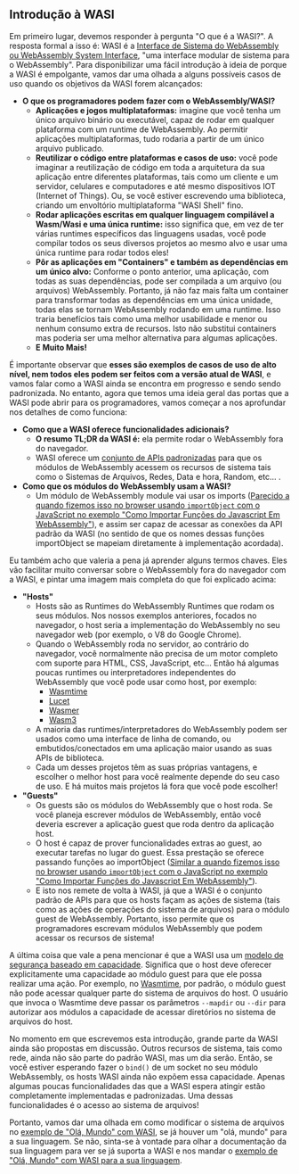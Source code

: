 ## Introdução à WASI

Em primeiro lugar, devemos responder à pergunta "O que é a WASI?". A resposta formal a isso é: WASI é a [Interface de Sistema do WebAssembly ou WebAssembly System Interface](https://wasi.dev/), "uma interface modular de sistema para o WebAssembly". Para disponibilizar uma fácil introdução à ideia de porque a WASI é empolgante, vamos dar uma olhada a alguns possíveis casos de uso quando os objetivos da WASI forem alcançados:

- **O que os programadores podem fazer com o WebAssembly/WASI?**
  - **Aplicações e jogos multiplataformas:** imagine que você tenha um único arquivo binário ou executável, capaz de rodar em qualquer plataforma com um runtime de WebAssembly. Ao permitir aplicações multiplataformas, tudo rodaria a partir de um único arquivo publicado.
  - **Reutilizar o código entre plataformas e casos de uso:** você pode imaginar a reutilização de código em toda a arquitetura da sua aplicação entre diferentes plataformas, tais como um cliente e um servidor, celulares e computadores e até mesmo dispositivos IOT (Internet of Things). Ou, se você estiver escrevendo uma biblioteca, criando um envoltório multiplataforma "WASI Shell" fino.
  - **Rodar aplicações escritas em qualquer linguagem compilável a Wasm/Wasi e uma única runtime:** isso significa que, em vez de ter várias runtimes específicos das linguagens usadas, você pode compilar todos os seus diversos projetos ao mesmo alvo e usar uma única runtime para rodar todos eles!
  - **Pôr as aplicações em "Containers" e também as dependências em um único alvo:** Conforme o ponto anterior, uma aplicação, com todas as suas dependências, pode ser compilada a um arquivo (ou arquivos) WebAssembly. Portanto, já não faz mais falta um container para transformar todas as dependências em uma única unidade, todas elas se tornam WebAssembly rodando em uma runtime. Isso traria benefícios tais como uma melhor usabilidade e menor ou nenhum consumo extra de recursos. Isto não substitui containers mas poderia ser uma melhor alternativa para algumas aplicações.
  - **E Muito Mais!**

É importante observar que **esses são exemplos de casos de uso de alto nível, nem todos eles podem ser feitos com a versão atual de WASI**, e vamos falar como a WASI ainda se encontra em progresso e sendo sendo padronizada. No entanto, agora que temos uma ideia geral das portas que a WASI pode abrir para os programadores, vamos começar a nos aprofundar nos detalhes de como funciona:

- **Como que a WASI oferece funcionalidades adicionais?**
  - **O resumo TL;DR da WASI é:** ela permite rodar o WebAssembly fora do navegador.
  - WASI oferece um [conjunto de APIs padronizadas](https://github.com/WebAssembly/WASI/blob/master/phases/snapshot/docs.md) para que os módulos de WebAssembly acessem os recursos de sistema tais como o Sistemas de Arquivos, Redes, Data e hora, Random, etc... .
- **Como que os módulos do WebAssembly usam a WASI?**
  - Um módulo de WebAssembly module vai usar os imports ([Parecido a quando fizemos isso no browser usando `importObject` com o JavaScript no exemplo "Como Importar Funções do Javascript Em WebAssembly"](/example-redirect?exampleName=importing-javascript-functions-into-webassembly)), e assim ser capaz de acessar as conexões da API padrão da WASI (no sentido de que os nomes dessas funções importObject se mapeiam diretamente à implementação acordada).

Eu também acho que valeria a pena já aprender alguns termos chaves. Eles vão facilitar muito conversar sobre o WebAssembly fora do navegador com a WASI, e pintar uma imagem mais completa do que foi explicado acima:

- **"Hosts"**
  - Hosts são as Runtimes do WebAssembly Runtimes que rodam os seus módulos. Nos nossos exemplos anteriores, focados no navegador, o host seria a implementação do WebAssembly no seu navegador web (por exemplo, o V8 do Google Chrome).
  - Quando o WebAssembly roda no servidor, ao contrário do navegador, você normalmente não precisa de um motor completo com suporte para HTML, CSS, JavaScript, etc... Então há algumas poucas runtimes ou interpretadores independentes do WebAssembly que você pode usar como host, por exemplo:
    - [Wasmtime](https://wasmtime.dev/)
    - [Lucet](https://github.com/bytecodealliance/lucet)
    - [Wasmer](https://wasmer.io/)
    - [Wasm3](https://github.com/wasm3/wasm3)
  - A maioria das runtimes/interpretadores do WebAssembly podem ser usados como uma interface de linha de comando, ou embutidos/conectados em uma aplicação maior usando as suas APIs de biblioteca.
  - Cada um desses projetos têm as suas próprias vantagens, e escolher o melhor host para você realmente depende do seu caso de uso. E há muitos mais projetos lá fora que você pode escolher!
- **"Guests"**
  - Os guests são os módulos do WebAssembly que o host roda. Se você planeja escrever módulos de WebAssembly, então você deveria escrever a aplicação guest que roda dentro da aplicação host.
  - O host é capaz de prover funcionalidades extras ao guest, ao executar tarefas no lugar do guest. Essa prestação se oferece passando funções ao importObject ([Similar a quando fizemos isso no browser usando `importObject` com o JavaScript no exemplo "Como Importar Funções do Javascript Em WebAssembly"](/example-redirect?exampleName=importing-javascript-functions-into-webassembly)).
  - E isto nos remete de volta à WASI, já que a WASI é o conjunto padrão de APIs para que os hosts façam as ações de sistema (tais como as ações de operações do sistema de arquivos) para o módulo guest de WebAssembly. Portanto, isso permite que os programadores escrevam módulos WebAssembly que podem acessar os recursos de sistema!

A última coisa que vale a pena mencionar é que a WASI usa um [modelo de segurança baseado em capacidade](https://github.com/bytecodealliance/wasmtime/blob/master/docs/WASI-capabilities.md). Significa que o host deve oferecer explicitamente uma capacidade ao módulo guest para que ele possa realizar uma ação. Por exemplo, no [Wasmtime](https://wasmtime.dev/), por padrão, o módulo guest não pode acessar qualquer parte do sistema de arquivos do host. O usuário que invoca o Wasmtime deve passar os parâmetros `--mapdir` ou `--dir` para autorizar aos módulos a capacidade de acessar diretórios no sistema de arquivos do host.

No momento em que escrevemos esta introdução, grande parte da WASI ainda são propostas em discussão. Outros recursos de sistema, tais como rede, ainda não são parte do padrão WASI, mas um dia serão. Então, se você estiver esperando fazer o `bind()` de um socket no seu módulo WebAssembly, os hosts WASI ainda não expõem essa capacidade. Apenas algumas poucas funcionalidades das que a WASI espera atingir estão completamente implementadas e padronizadas. Uma dessas funcionalidades é o acesso ao sistema de arquivos!

Portanto, vamos dar uma olhada em como modificar o sistema de arquivos no [exemplo de "Olá, Mundo" com WASI](/example-redirect?exampleName=wasi-hello-world), se já houver um "olá, mundo" para a sua linguagem. Se não, sinta-se à vontade para olhar a documentação da sua linguagem para ver se já suporta a WASI e nos mandar o [exemplo de "Olá, Mundo" com WASI para a sua linguagem](https://github.com/torch2424/wasm-by-example).

